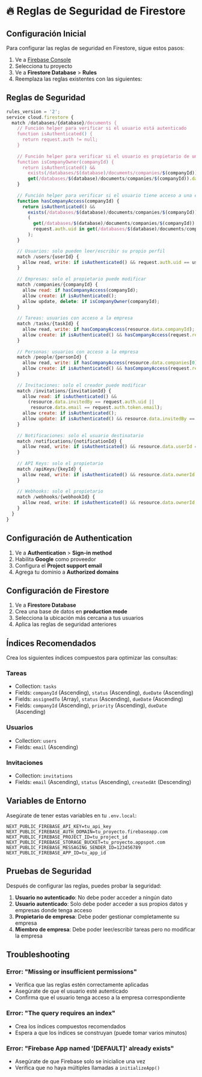 # 🔥 Reglas de Seguridad de Firestore

## Configuración Inicial

Para configurar las reglas de seguridad en Firestore, sigue estos pasos:

1. Ve a [Firebase Console](https://console.firebase.google.com/)
2. Selecciona tu proyecto
3. Ve a **Firestore Database** > **Rules**
4. Reemplaza las reglas existentes con las siguientes:

## Reglas de Seguridad

```javascript
rules_version = '2';
service cloud.firestore {
  match /databases/{database}/documents {
    // Función helper para verificar si el usuario está autenticado
    function isAuthenticated() {
      return request.auth != null;
    }
    
    // Función helper para verificar si el usuario es propietario de una empresa
    function isCompanyOwner(companyId) {
      return isAuthenticated() && 
        exists(/databases/$(database)/documents/companies/$(companyId)) &&
        get(/databases/$(database)/documents/companies/$(companyId)).data.ownerId == request.auth.uid;
    }
    
    // Función helper para verificar si el usuario tiene acceso a una empresa
    function hasCompanyAccess(companyId) {
      return isAuthenticated() && 
        exists(/databases/$(database)/documents/companies/$(companyId)) &&
        (
          get(/databases/$(database)/documents/companies/$(companyId)).data.ownerId == request.auth.uid ||
          request.auth.uid in get(/databases/$(database)/documents/companies/$(companyId)).data.members
        );
    }

    // Usuarios: solo pueden leer/escribir su propio perfil
    match /users/{userId} {
      allow read, write: if isAuthenticated() && request.auth.uid == userId;
    }
    
    // Empresas: solo el propietario puede modificar
    match /companies/{companyId} {
      allow read: if hasCompanyAccess(companyId);
      allow create: if isAuthenticated();
      allow update, delete: if isCompanyOwner(companyId);
    }
    
    // Tareas: usuarios con acceso a la empresa
    match /tasks/{taskId} {
      allow read, write: if hasCompanyAccess(resource.data.companyId);
      allow create: if isAuthenticated() && hasCompanyAccess(request.resource.data.companyId);
    }
    
    // Personas: usuarios con acceso a la empresa
    match /people/{personId} {
      allow read, write: if hasCompanyAccess(resource.data.companies[0]);
      allow create: if isAuthenticated() && hasCompanyAccess(request.resource.data.companies[0]);
    }
    
    // Invitaciones: solo el creador puede modificar
    match /invitations/{invitationId} {
      allow read: if isAuthenticated() && 
        (resource.data.invitedBy == request.auth.uid || 
         resource.data.email == request.auth.token.email);
      allow create: if isAuthenticated();
      allow update: if isAuthenticated() && resource.data.invitedBy == request.auth.uid;
    }
    
    // Notificaciones: solo el usuario destinatario
    match /notifications/{notificationId} {
      allow read, write: if isAuthenticated() && resource.data.userId == request.auth.uid;
    }
    
    // API Keys: solo el propietario
    match /apiKeys/{keyId} {
      allow read, write: if isAuthenticated() && resource.data.ownerId == request.auth.uid;
    }
    
    // Webhooks: solo el propietario
    match /webhooks/{webhookId} {
      allow read, write: if isAuthenticated() && resource.data.ownerId == request.auth.uid;
    }
  }
}
```

## Configuración de Authentication

1. Ve a **Authentication** > **Sign-in method**
2. Habilita **Google** como proveedor
3. Configura el **Project support email**
4. Agrega tu dominio a **Authorized domains**

## Configuración de Firestore

1. Ve a **Firestore Database**
2. Crea una base de datos en **production mode**
3. Selecciona la ubicación más cercana a tus usuarios
4. Aplica las reglas de seguridad anteriores

## Índices Recomendados

Crea los siguientes índices compuestos para optimizar las consultas:

### Tareas
- Collection: `tasks`
- Fields: `companyId` (Ascending), `status` (Ascending), `dueDate` (Ascending)
- Fields: `assignedTo` (Array), `status` (Ascending), `dueDate` (Ascending)
- Fields: `companyId` (Ascending), `priority` (Ascending), `dueDate` (Ascending)

### Usuarios
- Collection: `users`
- Fields: `email` (Ascending)

### Invitaciones
- Collection: `invitations`
- Fields: `email` (Ascending), `status` (Ascending), `createdAt` (Descending)

## Variables de Entorno

Asegúrate de tener estas variables en tu `.env.local`:

```env
NEXT_PUBLIC_FIREBASE_API_KEY=tu_api_key
NEXT_PUBLIC_FIREBASE_AUTH_DOMAIN=tu_proyecto.firebaseapp.com
NEXT_PUBLIC_FIREBASE_PROJECT_ID=tu_project_id
NEXT_PUBLIC_FIREBASE_STORAGE_BUCKET=tu_proyecto.appspot.com
NEXT_PUBLIC_FIREBASE_MESSAGING_SENDER_ID=123456789
NEXT_PUBLIC_FIREBASE_APP_ID=tu_app_id
```

## Pruebas de Seguridad

Después de configurar las reglas, puedes probar la seguridad:

1. **Usuario no autenticado**: No debe poder acceder a ningún dato
2. **Usuario autenticado**: Solo debe poder acceder a sus propios datos y empresas donde tenga acceso
3. **Propietario de empresa**: Debe poder gestionar completamente su empresa
4. **Miembro de empresa**: Debe poder leer/escribir tareas pero no modificar la empresa

## Troubleshooting

### Error: "Missing or insufficient permissions"
- Verifica que las reglas estén correctamente aplicadas
- Asegúrate de que el usuario esté autenticado
- Confirma que el usuario tenga acceso a la empresa correspondiente

### Error: "The query requires an index"
- Crea los índices compuestos recomendados
- Espera a que los índices se construyan (puede tomar varios minutos)

### Error: "Firebase App named '[DEFAULT]' already exists"
- Asegúrate de que Firebase solo se inicialice una vez
- Verifica que no haya múltiples llamadas a `initializeApp()`
